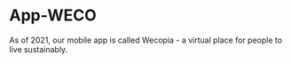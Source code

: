 # App-WECO
As of 2021, our mobile app is called Wecopia - a virtual place for people to live sustainably.

